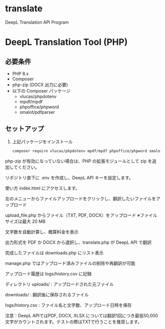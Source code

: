 # translate
DeepL Translation API Program
# DeepL Translation Tool (PHP)

## 必要条件
- PHP 8.x
- Composer
- php-zip (DOCX 出力に必要)
- 以下の Composer パッケージ  
  - vlucas/phpdotenv  
  - mpdf/mpdf  
  - phpoffice/phpword  
  - smalot/pdfparser

## セットアップ
1. 上記パッケージをインストール  
   ```bash
   composer require vlucas/phpdotenv mpdf/mpdf phpoffice/phpword smalot/pdfparser
php-zip が有効になっていない場合は、PHP の拡張モジュールとして zip を追加してください。

リポジトリ直下に .env を作成し、DeepL API キーを設定します。

使い方
index.html にアクセスします。

左のメニューからファイルアップロードをクリックし、翻訳したいファイルをアップロード

upload_file.php からファイル（TXT, PDF, DOCX）をアップロード ※ファイルサイズは最大 20 MB

文字数を自動計算し、概算料金を表示

出力形式を PDF か DOCX から選択し、translate.php が DeepL API で翻訳

完成したファイルは downloads.php にリスト表示

manage.php ではアップロード済みファイルの削除や再翻訳が可能

アップロード履歴は logs/history.csv に記録

ディレクトリ
uploads/ : アップロードされた元ファイル

downloads/ : 翻訳後に保存されるファイル

logs/history.csv : ファイル名と文字数、アップロード日時を保存

注意：DeepL APIではPDF, DOCX, XLSX については翻訳1回につき最低50,000文字がカウントされます。テストの際はTXTで行うことを推奨します。

